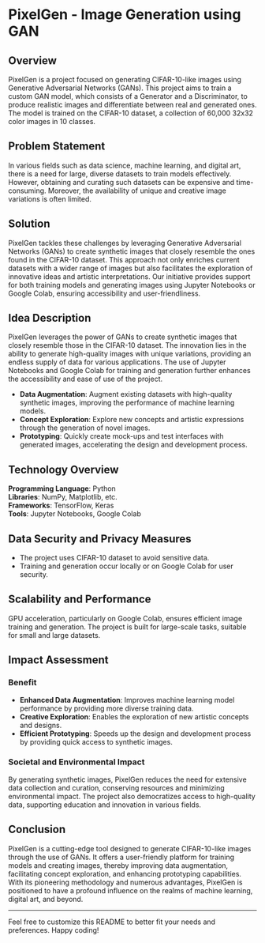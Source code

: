 # PixelGen - Image Generation using GAN

## Overview
PixelGen is a project focused on generating CIFAR-10-like images using Generative Adversarial Networks (GANs). This project aims to train a custom GAN model, which consists of a Generator and a Discriminator, to produce realistic images and differentiate between real and generated ones. The model is trained on the CIFAR-10 dataset, a collection of 60,000 32x32 color images in 10 classes.

## Problem Statement
In various fields such as data science, machine learning, and digital art, there is a need for large, diverse datasets to train models effectively. However, obtaining and curating such datasets can be expensive and time-consuming. Moreover, the availability of unique and creative image variations is often limited.

## Solution
PixelGen tackles these challenges by leveraging Generative Adversarial Networks (GANs) to create synthetic images that closely resemble the ones found in the CIFAR-10 dataset. This approach not only enriches current datasets with a wider range of images but also facilitates the exploration of innovative ideas and artistic interpretations. Our initiative provides support for both training models and generating images using Jupyter Notebooks or Google Colab, ensuring accessibility and user-friendliness.

## Idea Description
PixelGen leverages the power of GANs to create synthetic images that closely resemble those in the CIFAR-10 dataset. The innovation lies in the ability to generate high-quality images with unique variations, providing an endless supply of data for various applications. The use of Jupyter Notebooks and Google Colab for training and generation further enhances the accessibility and ease of use of the project.

- **Data Augmentation**: Augment existing datasets with high-quality synthetic images, improving the performance of machine learning models.
- **Concept Exploration**: Explore new concepts and artistic expressions through the generation of novel images.
- **Prototyping**: Quickly create mock-ups and test interfaces with generated images, accelerating the design and development process.

## Technology Overview
**Programming Language**: Python  
**Libraries**: NumPy, Matplotlib, etc.  
**Frameworks**: TensorFlow, Keras  
**Tools**: Jupyter Notebooks, Google Colab  

## Data Security and Privacy Measures
- The project uses CIFAR-10 dataset to avoid sensitive data.
- Training and generation occur locally or on Google Colab for user security.

## Scalability and Performance
GPU acceleration, particularly on Google Colab, ensures efficient image training and generation. The project is built for large-scale tasks, suitable for small and large datasets.

## Impact Assessment
### Benefit
- **Enhanced Data Augmentation**: Improves machine learning model performance by providing more diverse training data.
- **Creative Exploration**: Enables the exploration of new artistic concepts and designs.
- **Efficient Prototyping**: Speeds up the design and development process by providing quick access to synthetic images.

### Societal and Environmental Impact
By generating synthetic images, PixelGen reduces the need for extensive data collection and curation, conserving resources and minimizing environmental impact. The project also democratizes access to high-quality data, supporting education and innovation in various fields.

## Conclusion
PixelGen is a cutting-edge tool designed to generate CIFAR-10-like images through the use of GANs. It offers a user-friendly platform for training models and creating images, thereby improving data augmentation, facilitating concept exploration, and enhancing prototyping capabilities. With its pioneering methodology and numerous advantages, PixelGen is positioned to have a profound influence on the realms of machine learning, digital art, and beyond.

---

Feel free to customize this README to better fit your needs and preferences. Happy coding!
